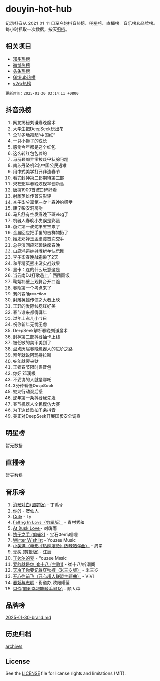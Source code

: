 # douyin-hot-hub

记录抖音从 2021-01-11 日至今的抖音热榜、明星榜、直播榜、音乐榜和品牌榜。每小时抓取一次数据，按天[归档](archives)。

## 相关项目

- [知乎热榜](https://github.com/lonnyzhang423/zhihu-hot-hub)
- [微博热榜](https://github.com/lonnyzhang423/weibo-hot-hub)
- [头条热榜](https://github.com/lonnyzhang423/toutiao-hot-hub)
- [GitHub热榜](https://github.com/lonnyzhang423/github-hot-hub)
- [v2ex热榜](https://github.com/lonnyzhang423/v2ex-hot-hub)


`更新时间：2025-01-30 03:14:11 +0800`

## 抖音热榜

1. 网友揭秘刘谦春晚魔术
1. 大学生把DeepSeek玩出花
1. 全球多地亮起“中国红”
1. 一只小狮子的成长
1. 感觉今年都是这个红包
1. 这么转红包包帅的
1. 马丽颈部异常被疑甲状腺问题
1. 南苏丹坠机2名中国公民遇难
1. 用中式美学打开非遗春节
1. 看完封神第二部期待第三部
1. 央视蛇年春晚收视率创新高
1. 唐探1900首波口碑好看
1. 射雕英雄传首波影评
1. 李子柒分享第一次上春晚的感受
1. 康宁柴安洞房吻
1. 马凡舒有空发春晚下班vlog了
1. 机器人春晚小失误是彩蛋
1. 浙江第一波蛇年宝宝来了
1. 金晨回应把手里的吉祥物扔了
1. 姬发邓婵玉孟津渡首次交手
1. 总导演回应邓超缺席春晚
1. 白鹿鸿运娃娃版新年快乐舞
1. 李子柒春晚战袍染了2天
1. 和平精英熊出没实战效果
1. 显卡：连的什么玩意这是
1. 当云南DJ打歌遇上广西团圆饭
1. 鞠婧祎壁上观舞台开口跪
1. 春晚第一个考点来了
1. 我的春晚reaction
1. 射雕英雄传侠之大者上映
1. 王菲的发际线腮红好美
1. 春节谁来都得拜年
1. 过年上点儿小节目
1. 祝你新年无忧无虑
1. DeepSeek解析春晚刘谦魔术
1. 封神第二部抖音抽卡上线
1. 被任敏的美甲美到了
1. 盘点历届春晚机器人的进阶之路
1. 拜年就说阿玛特拉斯
1. 蛇年就要来财
1. 王者春节限时语音包
1. 你好 邓润根
1. 不妥协的人就是哪吒
1. 3分钟看懂DeepSeek
1. 蛟龙行动观后感
1. 蛇年第一条抖音我先发
1. 春节机器人全民模仿大赛
1. 为了这首歌拍了条抖音
1. 美正对DeepSeek开展国家安全调查

## 明星榜

暂无数据

## 直播榜

暂无数据

## 音乐榜

1. [消散对白(圆梦版)](https://sf3-cdn-tos.douyinstatic.com/obj/tos-cn-ve-2774/og4jB5I5IizzoZVAAAzWgBMAsMDWoArfwBOiFs) - 丁禹兮
1. [你的](https://sf5-hl-cdn-tos.douyinstatic.com/obj/tos-cn-ve-2774/oYuIeKf42jB7sEV6B2upMdpYAgfrQWj0FeRegh) - 贺仙人
1. [Cute](https://sf5-hl-cdn-tos.douyinstatic.com/obj/tos-cn-ve-2774/o4IbIzHWKAAB4wsS5qMBRiiAlEBGTpQRNfFvuo) - Ly
1. [Falling In Love（剪辑版）](https://sf5-hl-cdn-tos.douyinstatic.com/obj/tos-cn-ve-2774/o8ajpA8zzgBPahbBIO8AcKGBLJezFCRd1wfP9f) - 青村秀和
1. [ At Dusk  Love ](https://sf5-hl-cdn-tos.douyinstatic.com/obj/tos-cn-ve-2774/o8CrpCf5CaYgI4ZrtQgMQAFEfuGqNnRSDQAPBc) - 刘嗨雨
1. [执子之手 (剪辑2)](https://sf5-hl-cdn-tos.douyinstatic.com/obj/tos-cn-ve-2774/oUoZLQjCc31XzqsBnBQUNgeKtYPBcgbFDwtfcu) - 宝石Gem\哩哩
1. [Winter Wishlist](https://sf5-hl-cdn-tos.douyinstatic.com/obj/tos-cn-ve-2774/oIIgUOeamCFCVAzxN6MFRLIBlLGpUqQxeeHrLE) - Youzee Music
1. [小美满（电影《热辣滚烫》热辣陪伴曲）](https://sf5-hl-cdn-tos.douyinstatic.com/obj/tos-cn-ve-2774/o0GAn2lSgfZIDUgtevCGDQYnFg4CwnrBaxbTZL) - 周深
1. [无感 (剪辑版)](https://sf5-hl-cdn-tos.douyinstatic.com/obj/tos-cn-ve-2774/o0eIsUzJBDlQaQFC5OFlgbMEZC1TFYBftOBn6p) - 江辰
1. [丁达尔的梦](https://sf5-hl-cdn-tos.douyinstatic.com/obj/tos-cn-ve-2774/oMU3WirUZBVQkAC9ccG5P2IQirziZM2RTInUY) - Youzee Music
1. [爱的就是你_崔十八 (主歌1)](https://sf5-hl-cdn-tos.douyinstatic.com/obj/tos-cn-ve-2774/oI5BO5DhFZ6UTcNCnZaOCBLtZ7WIMQGfgnXf5E) - 崔十八/听潮阁
1. [天冷了你要记得穿秋裤（米三岁版）](https://sf5-hl-cdn-tos.douyinstatic.com/obj/tos-cn-ve-2774/oQlIwVIDWiZ6BQilAorS7MA0AgCkQDvcZAdm1) - 米三岁
1. [开心往前飞（开心超人联盟主题曲）](https://sf5-hl-cdn-tos.douyinstatic.com/obj/tos-cn-ve-2774/9d8fb7c82cf1421fb93a9fe925275e0a) - VIVI
1. [春娇与志明](https://sf5-hl-cdn-tos.douyinstatic.com/obj/tos-cn-ve-2774/e530d8fceb7044b39707d7f9ff54add1) - 街道办,欧阳耀莹
1. [只你(直到幸福能触手可及)](https://sf5-hl-cdn-tos.douyinstatic.com/obj/tos-cn-ve-2774/o0lBkRDzFTeaVSUz3ZZSCBVtZ5DIMQGfgmEAuE) - 颜人中

## 品牌榜

[2025-01-30-brand.md](archives/2025-01-30-brand.md)

## 历史归档

[archives](archives)

## License

See the [LICENSE](LICENSE) file for license rights and limitations (MIT).
